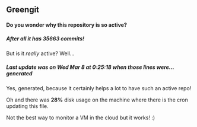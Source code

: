 ## Greengit

#### Do you wonder why this repository is so active?

##### After all it has 35663 commits!

But is it *really* active? Well...

##### Last update was on Wed Mar 8 at 0:25:18 when those lines were... generated

Yes, generated, because it certainly helps a lot to have such an active repo!

Oh and there was **28%** disk usage on the machine
where there is the cron updating this file.

Not the best way to monitor a VM in the cloud but it works! :)
